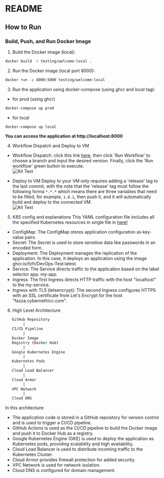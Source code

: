 # README
## How to Run

### Build, Push, and Run Docker Image

1. Build the Docker image (local):

```bash
docker build -t testing/welcome:local .
```
2. Run the Docker image (local port 8000):

```bash
docker run -p 8000:5000 testing/welcome:local
```
3. Run the application using docker-compose (using ghcr and local tag):
- for prod (using ghcr)
```bash
docker-compose up prod
```
- for local
```bash
docker-compose up local
```
**You can access the application at http://localhost:8000**

4. Workflow Dispatch and Deploy to VM
- Workflow Dispatch:
  click this link [here](https://github.com/FZFR/devops-test/actions/workflows/action-workflow-dispatch.yml), then click 'Run Workflow' to choose a branch and input the desired version. Finally, click the 'Run workflow' green button to execute.  
  ![Alt Text](https://media.discordapp.net/attachments/732815516158394418/1150367232631783514/image.png)

- Deploy to VM
  Deploy to your VM only requires adding a 'release' tag to the last commit, with the note that the 'release' tag must follow the following forma `*.*.*` which means there are three variables that need to be filled, for example, `1.0.1`, then push it, and it will automatically build and deploy to the connected VM.  
  ![Alt Text](https://media.discordapp.net/attachments/732815516158394418/1150388484121567282/image.png)


5. K8S config and explanations
This YAML configuration file includes all the specified Kubernetes resources in single file in [here!](./k8s.yaml)  
- ConfigMap:
The ConfigMap stores application configuration as key-value pairs.
- Secret:
The Secret is used to store sensitive data like passwords in an encoded form.
- Deployment:
The Deployment manages the replication of the application. In this case, it deploys an application using the image ghcr.io/fzfr/DevOps-Test:latest.
- Service:
The Service directs traffic to the application based on the label selector app: my-app.
- Ingress:
The first Ingress directs HTTP traffic with the host "localhost" to the my-service.
- Ingress with TLS (letsencrypt):
The second Ingress configures HTTPS with an SSL certificate from Let's Encrypt for the host "fazza.cybernethicc.com".

6.  High Level Architecture

```bash
   GitHub Repository
        |
   CI/CD Pipeline
        |
   Docker Image
   Registry (Docker Hub)
        |
   Google Kubernetes Engine
        |
   Kubernetes Pods
        |
   Cloud Load Balancer
        |
   Cloud Armor
        |
   VPC Network
        |
   Cloud DNS

```
In this architecture:  
- The application code is stored in a GitHub repository for version control and is used to trigger a CI/CD pipeline.
- GitHub Actions is used as the CI/CD pipeline to build the Docker image and push it to Docker Hub as a registry.
- Google Kubernetes Engine (GKE) is used to deploy the application as Kubernetes pods, providing scalability and high availability.
- Cloud Load Balancer is used to distribute incoming traffic to the Kubernetes Cluster.
- Cloud Armor provides firewall protection for added security.
- VPC Network is used for network isolation.
- Cloud DNS is configured for domain management.
